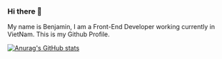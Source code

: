 ### Hi there 👋

My name is Benjamin, I am a Front-End Developer working currently in VietNam. This is my Github Profile.

[![Anurag's GitHub stats](https://github-readme-stats.vercel.app/api?username=benjaminfrdev)](https://github.com/anuraghazra/github-readme-stats)


<!--
**benjaminfrdev/benjaminfrdev** is a ✨ _special_ ✨ repository because its `README.md` (this file) appears on your GitHub profile.

Here are some ideas to get you started:

- 🔭 I’m currently working on ...
- 🌱 I’m currently learning ...
- 👯 I’m looking to collaborate on ...
- 🤔 I’m looking for help with ...
- 💬 Ask me about ...
- 📫 How to reach me: ...
- 😄 Pronouns: ...
- ⚡ Fun fact: ...
-->
